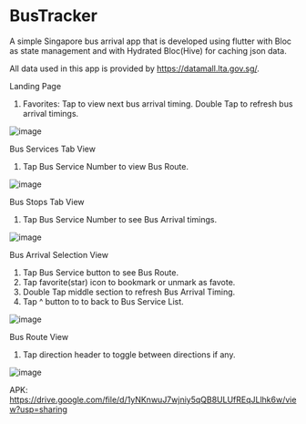 # BusTracker

A simple Singapore bus arrival app that is developed using flutter with Bloc as state management and with Hydrated Bloc(Hive) for caching json data.

All data used in this app is provided by https://datamall.lta.gov.sg/.

Landing Page
1. Favorites: Tap to view next bus arrival timing. Double Tap to refresh bus arrival timings.

![image](https://user-images.githubusercontent.com/79257863/126892993-76e8d549-c56b-4307-bfac-6fe8f58f0ef5.png)

Bus Services Tab View
1. Tap Bus Service Number to view Bus Route. 

![image](https://user-images.githubusercontent.com/79257863/126893002-46eee694-bde6-486d-a8c2-c08bbb5cfd3f.png)

Bus Stops Tab View
1. Tap Bus Service Number to see Bus Arrival timings.

![image](https://user-images.githubusercontent.com/79257863/126893016-d38a0ce7-19d6-45c5-8612-15a20f3e561c.png)

Bus Arrival Selection View
1. Tap Bus Service button to see Bus Route.
2. Tap favorite(star) icon to bookmark or unmark as favote.
3. Double Tap middle section to refresh Bus Arrival Timing.
4. Tap ^ button to to back to Bus Service List.

![image](https://user-images.githubusercontent.com/79257863/126893028-9c29d671-a92d-448f-8d7c-c1fdc7548c4c.png)

Bus Route View
1. Tap direction header to toggle between directions if any.

![image](https://user-images.githubusercontent.com/79257863/126893047-3c6bace6-19db-49df-870c-a0d9de0aac91.png)


APK: https://drive.google.com/file/d/1yNKnwuJ7wjniy5qQB8ULUfREqJLlhk6w/view?usp=sharing
